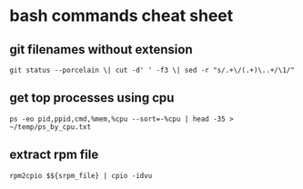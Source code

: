 # bash commands cheat sheet

## git filenames without extension
```
git status --porcelain \| cut -d' ' -f3 \| sed -r "s/.+\/(.+)\..+/\1/"
```

## get top processes using cpu
```
ps -eo pid,ppid,cmd,%mem,%cpu --sort=-%cpu | head -35 > ~/temp/ps_by_cpu.txt
```

## extract rpm file
```
rpm2cpio $${srpm_file} | cpio -idvu
```